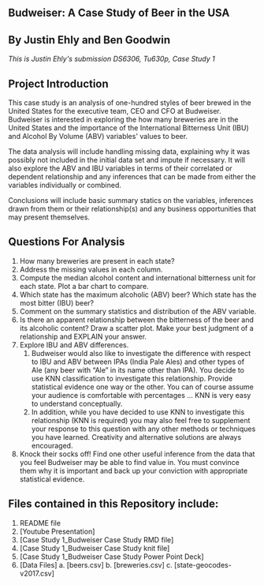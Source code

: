 Budweiser: A Case Study of Beer in the USA
---

## By Justin Ehly and Ben Goodwin
*This is Justin Ehly's submission*
*DS6306, Tu630p, Case Study 1*


## Project Introduction
This case study is an analysis of one-hundred styles of beer brewed in the United States for the executive team, CEO and CFO at Budweiser. Budweiser is interested in exploring the how many breweries are in the United States and the importance of the International Bitterness Unit (IBU) and Alcohol By Volume (ABV) variables' values to beer.  

The data analysis will include handling missing data, explaining why it was possibly not included in the initial data set and impute if necessary. It will also explore the ABV and IBU variables in terms of their correlated or dependent relationship and any inferences that can be made from either the variables individually or combined. 

Conclusions will include basic summary statics on the variables, inferences drawn from them or their relationship(s) and any business opportunities that may present themselves.

## Questions For Analysis
1.   How many breweries are present in each state?
2.   Address the missing values in each column.
3.   Compute the median alcohol content and international bitterness unit for each state. Plot a bar chart to compare.
4.   Which state has the maximum alcoholic (ABV) beer? Which state has the most bitter (IBU) beer?
5.   Comment on the summary statistics and distribution of the ABV variable.
6.   Is there an apparent relationship between the bitterness of the beer and its alcoholic content? Draw a scatter plot.  Make your best judgment of a relationship and EXPLAIN your answer.
7.  Explore IBU and ABV differences.
    1. Budweiser would also like to investigate the difference with respect to IBU and ABV between IPAs (India Pale Ales) and other types of Ale (any beer with “Ale” in its name other than IPA).  You decide to use KNN classification to investigate this relationship.  Provide statistical evidence one way or the other. You can of course assume your audience is comfortable with percentages … KNN is very easy to understand conceptually.
    2. In addition, while you have decided to use KNN to investigate this relationship (KNN is required) you may also feel free to supplement your response to this question with any other methods or techniques you have learned.  Creativity and alternative solutions are always encouraged.  
8. Knock their socks off!  Find one other useful inference from the data that you feel Budweiser may be able to find value in.  You must convince them why it is important and back up your conviction with appropriate statistical evidence. 


## Files contained in this Repository include:

1. README file
2. [Youtube Presentation]
2. [Case Study 1_Budweiser Case Study RMD file]
3. [Case Study 1_Budweiser Case Study knit file]
4. [Case Study 1_Budweiser Case Study Power Point Deck]
5. [Data Files]
  a. [beers.csv]
  b. [breweries.csv]
  c. [state-geocodes-v2017.csv]
